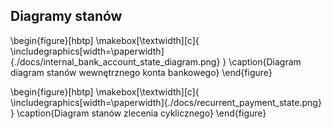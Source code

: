 ## Diagramy stanów

\begin{figure}[hbtp]
    \makebox[\textwidth][c]{
        \includegraphics[width=\paperwidth]{./docs/internal\_bank\_account\_state\_diagram.png}
    }
    \caption{Diagram diagram stanów wewnętrznego konta bankowego}
\end{figure}

\begin{figure}[hbtp]
    \makebox[\textwidth][c]{
        \includegraphics[width=\paperwidth]{./docs/recurrent\_payment\_state.png}
    }
    \caption{Diagram stanów zlecenia cyklicznego}
\end{figure}
